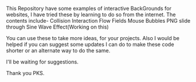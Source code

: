 This Repository have some examples of interactive BackGrounds for websites, I have tried these by learning to do so from the internet. The contents include-
    Collision Interaction
    Flow Fields
    Mouse Bubbles
    PNG slide through
    Sine Wave Effect(Working on this)

You can use these to take more ideas, for your projects. Also I would be helped if you can suggest some updates I can do to make these code shorter or an alternate way to do the same.

I'll be waiting for suggestions.

Thank you
PKS.
